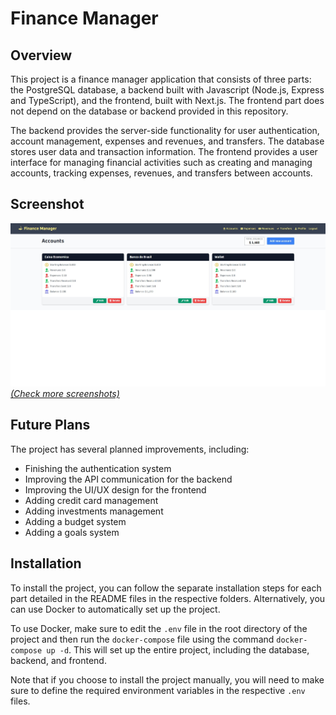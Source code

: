 # Finance Manager

## Overview

This project is a finance manager application that consists of three parts: the PostgreSQL database, a backend built with Javascript (Node.js, Express and TypeScript), and the frontend, built with Next.js. The frontend part does not depend on the database or backend provided in this repository.

The backend provides the server-side functionality for user authentication, account management, expenses and revenues, and transfers. The database stores user data and transaction information. The frontend provides a user interface for managing financial activities such as creating and managing accounts, tracking expenses, revenues, and transfers between accounts.

## Screenshot

![Preview of the Website](website/screenshots/accounts.jpeg)
[*(Check more screenshots)*](./website/screenshots/)

## Future Plans

The project has several planned improvements, including:

- Finishing the authentication system
- Improving the API communication for the backend
- Improving the UI/UX design for the frontend
- Adding credit card management
- Adding investments management
- Adding a budget system
- Adding a goals system

## Installation

To install the project, you can follow the separate installation steps for each part detailed in the README files in the respective folders. Alternatively, you can use Docker to automatically set up the project.

To use Docker, make sure to edit the `.env` file in the root directory of the project and then run the `docker-compose` file using the command `docker-compose up -d`. This will set up the entire project, including the database, backend, and frontend.

Note that if you choose to install the project manually, you will need to make sure to define the required environment variables in the respective `.env` files.
